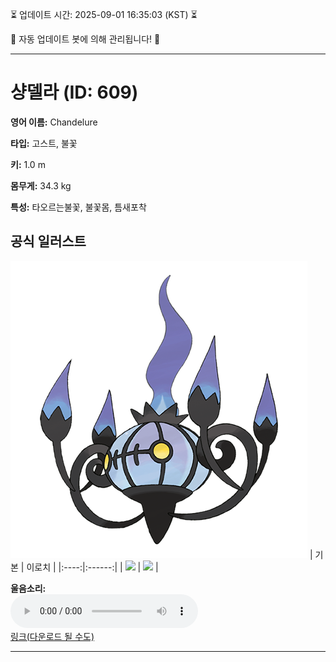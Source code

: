 
⏳ 업데이트 시간: 2025-09-01 16:35:03 (KST) ⏳

🤖 자동 업데이트 봇에 의해 관리됩니다! 🤖

---

# 샹델라 (ID: 609)
**영어 이름:** Chandelure

**타입:** 고스트, 불꽃

**키:** 1.0 m

**몸무게:** 34.3 kg

**특성:** 타오르는불꽃, 불꽃몸, 틈새포착

## 공식 일러스트
![](https://raw.githubusercontent.com/PokeAPI/sprites/master/sprites/pokemon/other/official-artwork/609.png)
| 기본 | 이로치 |
|:----:|:------:|
| <img src="http://play.pokemonshowdown.com/sprites/ani/chandelure.gif" width="200"> | <img src="http://play.pokemonshowdown.com/sprites/ani-shiny/chandelure.gif" width="200"> |

**울음소리:**<br><audio controls src="https://raw.githubusercontent.com/PokeAPI/cries/main/cries/pokemon/latest/609.ogg"></audio><br> [링크(다운로드 될 수도)](https://raw.githubusercontent.com/PokeAPI/cries/main/cries/pokemon/latest/609.ogg)


---

